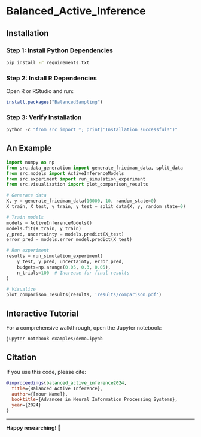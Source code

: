 # Balanced_Active_Inference

## Installation

### Step 1: Install Python Dependencies

```bash
pip install -r requirements.txt
```

### Step 2: Install R Dependencies

Open R or RStudio and run:

```R
install.packages("BalancedSampling")
```

### Step 3: Verify Installation

```python
python -c "from src import *; print('Installation successful!')"
```

## An Example

```python
import numpy as np
from src.data_generation import generate_friedman_data, split_data
from src.models import ActiveInferenceModels
from src.experiment import run_simulation_experiment
from src.visualization import plot_comparison_results

# Generate data
X, y = generate_friedman_data(10000, 10, random_state=0)
X_train, X_test, y_train, y_test = split_data(X, y, random_state=0)

# Train models
models = ActiveInferenceModels()
models.fit(X_train, y_train)
y_pred, uncertainty = models.predict(X_test)
error_pred = models.error_model.predict(X_test)

# Run experiment
results = run_simulation_experiment(
    y_test, y_pred, uncertainty, error_pred,
    budgets=np.arange(0.05, 0.3, 0.05),
    n_trials=100  # Increase for final results
)

# Visualize
plot_comparison_results(results, 'results/comparison.pdf')
```

## Interactive Tutorial

For a comprehensive walkthrough, open the Jupyter notebook:

```bash
jupyter notebook examples/demo.ipynb
```

## Citation

If you use this code, please cite:

```bibtex
@inproceedings{balanced_active_inference2024,
  title={Balanced Active Inference},
  author={[Your Name]},
  booktitle={Advances in Neural Information Processing Systems},
  year={2024}
}
```

---

**Happy researching! 🚀**
